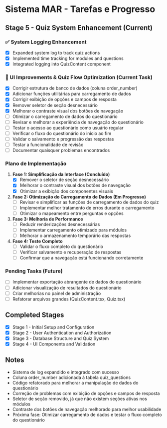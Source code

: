 
# Sistema MAR - Tarefas e Progresso

## Stage 5 - Quiz System Enhancement (Current)

### ✅ System Logging Enhancement
- [x] Expanded system log to track quiz actions
- [x] Implemented time tracking for modules and questions
- [x] Integrated logging into QuizContent component

### 🔄 UI Improvements & Quiz Flow Optimization (Current Task)
- [x] Corrigir estrutura de banco de dados (coluna order_number)
- [x] Adicionar funções utilitárias para carregamento de dados
- [x] Corrigir exibição de opções e campos de resposta
- [x] Remover seletor de seção desnecessário
- [x] Melhorar o contraste visual dos botões de navegação
- [ ] Otimizar o carregamento de dados do questionário
- [ ] Revisar e melhorar a experiência de navegação do questionário
- [ ] Testar o acesso ao questionário como usuário regular
- [ ] Verificar o fluxo do questionário do início ao fim
- [ ] Validar o salvamento e progressão das respostas
- [ ] Testar a funcionalidade de revisão
- [ ] Documentar quaisquer problemas encontrados

### Plano de Implementação
1. **Fase 1: Simplificação da Interface (Concluído)**
   - [x] Remover o seletor de seção desnecessário
   - [x] Melhorar o contraste visual dos botões de navegação
   - [x] Otimizar a exibição dos componentes visuais

2. **Fase 2: Otimização do Carregamento de Dados (Em Progresso)**
   - [ ] Revisar e simplificar as funções de carregamento de dados do quiz
   - [ ] Implementar melhor tratamento de erros durante o carregamento
   - [ ] Otimizar o mapeamento entre perguntas e opções

3. **Fase 3: Melhoria de Performance**
   - [ ] Reduzir renderizações desnecessárias
   - [ ] Implementar carregamento otimizado para módulos
   - [ ] Melhorar o armazenamento temporário das respostas

4. **Fase 4: Teste Completo**
   - [ ] Validar o fluxo completo do questionário
   - [ ] Verificar salvamento e recuperação de respostas
   - [ ] Confirmar que a navegação está funcionando corretamente

### Pending Tasks (Future)
- [ ] Implementar exportação abrangente de dados do questionário
- [ ] Adicionar visualização de resultados do questionário
- [ ] Criar melhorias no painel de administração
- [ ] Refatorar arquivos grandes (QuizContent.tsx, Quiz.tsx)

## Completed Stages
- [x] Stage 1 - Initial Setup and Configuration
- [x] Stage 2 - User Authentication and Authorization
- [x] Stage 3 - Database Structure and Quiz System
- [x] Stage 4 - UI Components and Validation

## Notes
- Sistema de log expandido e integrado com sucesso
- Coluna order_number adicionada à tabela quiz_questions
- Código refatorado para melhorar a manipulação de dados do questionário
- Correção de problemas com exibição de opções e campos de resposta
- Seletor de seção removido, já que não existem seções ativas nos módulos
- Contraste dos botões de navegação melhorado para melhor usabilidade
- Próxima fase: Otimizar carregamento de dados e testar o fluxo completo do questionário
